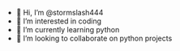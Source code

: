 - 👋 Hi, I’m @stormslash444
- 👀 I’m interested in coding
- 🌱 I’m currently learning python
- 💞️ I’m looking to collaborate on python projects

<!---
stormslash444/stormslash444 is a ✨ special ✨ repository because its `README.md` (this file) appears on your GitHub profile.
You can click the Preview link to take a look at your changes.
--->
